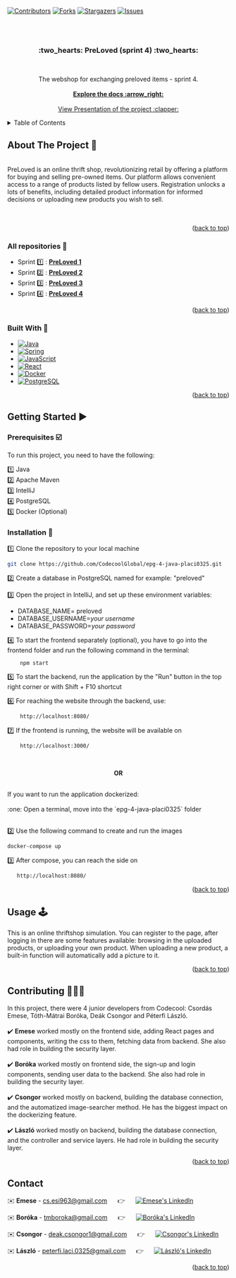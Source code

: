 <div id="readme-top"></div>

[![Contributors][contributors-shield]][contributors-url]
[![Forks][forks-shield]][forks-url]
[![Stargazers][stars-shield]][stars-url]
[![Issues][issues-shield]][issues-url]

<br>
<br>

<h3 align="center"> :two_hearts: PreLoved (sprint 4)  :two_hearts:</h3>
<br>
  <p align="center">
    The webshop for exchanging preloved items - sprint 4.
    <br>
    <br>
    <a href=""><strong>Explore the docs :arrow_right:	</strong></a>
    <br />
    <br />
    <a href="https://docs.google.com/presentation/d/1iOCmSM92aCHHTpwdWYah2yIaMalNBtXnBk1am0Myygw/edit#slide=id.p">View Presentation of the project :clapper:	</a>
  </p>
</div>



<!-- TABLE OF CONTENTS -->
<details>
  <summary>Table of Contents</summary>
  <ol>
    <li>
      <a href="#about-the-project">About The Project</a>
      <ul>
        <li><a href="#all-repositories">Repositories</a></li>
        <li><a href="#built-with">Built With</a></li>
      </ul>
    </li>
    <li>
      <a href="#getting-started">Getting Started</a>
      <ul>
        <li><a href="#prerequisites">Prerequisites</a></li>
        <li><a href="#installation">Installation</a></li>
      </ul>
    </li>
    <li><a href="#usage">Usage</a></li>
    <li><a href="#contributing">Contributing</a></li>
    <li><a href="#contact">Contact</a></li>
  </ol>
</details>



<!-- ABOUT THE PROJECT -->
<div id="about-the-project"></div>

## About The Project :page_with_curl:	
<br />
PreLoved is an online thrift shop, revolutionizing retail by offering a platform for buying and selling pre-owned items. Our platform allows convenient access to a range of products listed by fellow users. Registration unlocks a lots of benefits, including detailed product information for informed decisions or uploading new products you wish to sell.
<br />
<br />

<br />
<p align="right">(<a href="#readme-top">back to top</a>)</p>

<div id="all-repositories"></div>

### All repositories :pushpin:

* Sprint :one: : <a href="https://github.com/CodecoolGlobal/el-proyecte-grande-sprint-1-java-placi0325"><strong> PreLoved 1	</strong></a>
* Sprint :two: : <a href="https://github.com/CodecoolGlobal/epg-2-java-placi0325"><strong> PreLoved 2	</strong></a>
* Sprint :three: : <a href="https://github.com/CodecoolGlobal/epg-3-java-placi0325"><strong> PreLoved 3	</strong></a>
* Sprint :four: :  <a href="https://github.com/CodecoolGlobal/epg-4-java-placi0325"><strong> PreLoved 4	</strong></a>


<p align="right">(<a href="#readme-top">back to top</a>)</p>


<div id="built-with"></div>

### Built With :wrench:

* [![Java][Java.img]][Java-url]
* [![Spring][Spring.img]][Spring-url]
* [![JavaScript][JavaScript.img]][JavaScript-url]
* [![React][React.img]][React-url]
* [![Docker][Docker.img]][Docker-url]
* [![PostgreSQL][PostgreSQL.img]][PostgreSQL-url]



<p align="right">(<a href="#readme-top">back to top</a>)</p>



<!-- GETTING STARTED -->
<div id="getting-started"></div>

## Getting Started :arrow_forward:	

<div id="prerequisites"></div>

### Prerequisites :ballot_box_with_check:	
To run this project, you need to have the following:

:one: Java <br>
:two: Apache Maven  <br>
:three: IntelliJ <br>
:four: PostgreSQL <br>
:five: Docker (Optional) <br>

<div id="installation"></div>

### Installation :floppy_disk:	

:one: Clone the repository to your local machine
   ```sh
   git clone https://github.com/CodecoolGlobal/epg-4-java-placi0325.git
   ```
:two: Create a database in PostgreSQL named for example: "preloved"

:three: Open the project in IntelliJ, and set up these environment variables: <br>
   * DATABASE_NAME= preloved <br>
   * DATABASE_USERNAME=_your username_<br>
   * DATABASE_PASSWORD=_your password_<br>

:four: To start the frontend separately (optional), you have to go into the frontend folder and run the following command in the terminal:
  ```sh
      npm start
   ```

:five: To start the backend, run the application by the "Run" button in the top right corner or with Shift + F10 shortcut

:six: For reaching the website through the backend, use:
  ```sh
      http://localhost:8080/
  ```
:seven: If the frontend is running, the website will be available on
  ```sh
      http://localhost:3000/
  ```
<br>
<p align="center"> <b>OR</b> </p>
<br>
If you want to run the application dockerized: <br>
 <br>
:one: Open a terminal, move into the `epg-4-java-placi0325` folder <br>

<br>

:two:  Use the following command to create and run the images
 ```sh
 docker-compose up
```
:three: After compose, you can reach the side on
  ```sh
     http://localhost:8080/
  ``` 

<p align="right">(<a href="#readme-top">back to top</a>)</p>



<!-- USAGE EXAMPLES -->
<div id="usage"></div>

## Usage :joystick:	

This is an online thriftshop simulation. You can register to the page, after logging in there are some features available: browsing in the uploaded products, or uploading your own product. When uploading a new product, a built-in function will automatically add a picture to it. 

<p align="right">(<a href="#readme-top">back to top</a>)</p>



<!-- CONTRIBUTING -->
<div id="contributing"></div>

## Contributing :people_holding_hands:	

In this project, there were 4 junior developers from Codecool: Csordás Emese, Tóth-Mátrai Boróka, Deák Csongor and Péterfi László.
<br />
<br />
:heavy_check_mark:	**Emese** worked mostly on the frontend side, adding React pages and components, writing the css to them, fetching data from backend. She also had role in building the security layer.
<br />
<br />
:heavy_check_mark:	**Boróka** worked mostly on frontend side, the sign-up and login components, sending user data to the backend. She also had role in building the security layer.
<br />
<br />
:heavy_check_mark:	**Csongor** worked mostly on backend, building the database connection, and the automatized image-searcher method. He has the biggest impact on the dockerizing feature.
<br />
<br />
:heavy_check_mark:	**László** worked mostly on backend, building the database connection, and the controller and service layers. He had role in building the security layer.
<br />

<p align="right">(<a href="#readme-top">back to top</a>)</p>




<!-- CONTACT -->
<div id="contact"></div>

## Contact

:envelope:	**Emese** - cs.esi963@gmail.com &nbsp;&nbsp;&nbsp;&nbsp; :point_right: &nbsp;&nbsp;&nbsp;&nbsp; [![Emese's LinkedIn][linkedin-shield]][LinkedIn - Emese]

:envelope:	**Boróka** - tmboroka@gmail.com &nbsp;&nbsp;&nbsp;&nbsp; :point_right: &nbsp;&nbsp;&nbsp;&nbsp; [![Boróka's LinkedIn][linkedin-shield]][LinkedIn - Boróka]

:envelope:	**Csongor** - deak.csongor1@gmail.com &nbsp;&nbsp;&nbsp;&nbsp; :point_right: &nbsp;&nbsp;&nbsp;&nbsp; [![Csongor's LinkedIn][linkedin-shield]][LinkedIn - Csongor]

:envelope:	**László** - peterfi.laci.0325@gmail.com  &nbsp;&nbsp;&nbsp;&nbsp; :point_right: &nbsp;&nbsp;&nbsp;&nbsp; [![László's LinkedIn][linkedin-shield]][LinkedIn - László]
 

<p align="right">(<a href="#readme-top">back to top</a>)</p>






<!-- MARKDOWN LINKS & IMAGES -->
<!-- https://www.markdownguide.org/basic-syntax/#reference-style-links -->
[contributors-shield]: https://img.shields.io/github/contributors/CodecoolGlobal/epg-4-java-placi0325?style=for-the-badge
[contributors-url]: https://github.com/CodecoolGlobal/epg-4-java-placi0325/graphs/contributors
[forks-shield]: https://img.shields.io/github/forks/CodecoolGlobal/epg-4-java-placi0325?style=for-the-badge
[forks-url]: https://github.com/CodecoolGlobal/epg-4-java-placi0325/forks
[stars-shield]: https://img.shields.io/github/stars/CodecoolGlobal/epg-4-java-placi0325?style=for-the-badge
[stars-url]: https://github.com/CodecoolGlobal/epg-4-java-placi0325/stargazers
[issues-shield]: https://img.shields.io/github/issues/CodecoolGlobal/epg-4-java-placi0325?style=for-the-badge
[issues-url]: https://github.com/CodecoolGlobal/epg-4-java-placi0325/issues
[linkedin-shield]: https://img.shields.io/badge/-LinkedIn-black.svg?style=for-the-badge&logo=linkedin&colorB=555
[linkedin-url]: https://linkedin.com/in/linkedin_username
[LinkedIn - Emese]: https://www.linkedin.com/in/emese-csordas-854553181/
[LinkedIn - Boróka]: https://www.linkedin.com/in/bor%C3%B3ka-t%C3%B3th-m%C3%A1trai/
[LinkedIn - Csongor]: https://www.linkedin.com/in/csongor-deak/
[LinkedIn - László]: https://www.linkedin.com/in/l%C3%A1szl%C3%B3-p%C3%A9terfi/
[JavaScript.img]: 	https://img.shields.io/badge/JavaScript-323330?style=for-the-badge&logo=javascript&logoColor=F7DF1E
[JavaScript-url]: https://www.javascript.com/
[Spring.img]: https://img.shields.io/badge/Spring-6DB33F?style=for-the-badge&logo=spring&logoColor=white
[Spring-url]: https://spring.io/
[React.img]: https://img.shields.io/badge/React-20232A?style=for-the-badge&logo=react&logoColor=61DAFB
[React-url]: https://react.dev/
[Docker.img]: https://img.shields.io/badge/Docker-2CA5E0?style=for-the-badge&logo=docker&logoColor=white
[Docker-url]: https://www.docker.com/
[PostgreSQL.img]: https://img.shields.io/badge/PostgreSQL-316192?style=for-the-badge&logo=postgresql&logoColor=white
[PostgreSQL-url]: https://www.postgresql.org/
[Java.img]: https://img.shields.io/badge/java-%23ED8B00.svg?style=for-the-badge&logo=openjdk&logoColor=white
[Java-url]: https://www.java.com/en/
